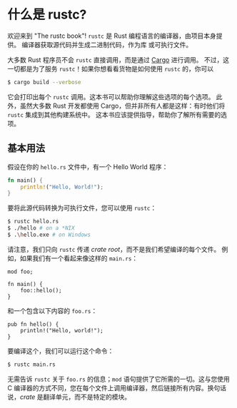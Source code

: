 # 什么是 rustc?

欢迎来到 "The rustc book"! `rustc` 是 Rust 编程语言的编译器，由项目本身提供。
编译器获取源代码并生成二进制代码，作为库 或可执行文件。

大多数 Rust 程序员不会 `rustc` 直接调用，而是通过 [Cargo](../cargo/index.html) 进行调用。
不过，这一切都是为了服务 `rustc`！如果你想看看货物是如何使用 `rustc` 的，你可以

```bash
$ cargo build --verbose
```

它会打印出每个 `rustc` 调用。这本书可以帮助你理解这些选项的每个选项。
此外，虽然大多数 Rust 开发都使用 Cargo，但并非所有人都是这样：有时他们将 `rustc` 集成到其他构建系统中。
这本书应该提供指导，帮助你了解所有需要的选项。

## 基本用法

假设在你的 `hello.rs` 文件中，有一个 Hello World 程序：

```rust
fn main() {
    println!("Hello, World!");
}
```

要将此源代码转换为可执行文件，您可以使用 `rustc`：

```bash
$ rustc hello.rs
$ ./hello # on a *NIX
$ .\hello.exe # on Windows
```

请注意，我们只向 `rustc` 传递 *crate root*，而不是我们希望编译的每个文件。
例如，如果我们有一个看起来像这样的 `main.rs`：

```rust,ignore (needs-multiple-files)
mod foo;

fn main() {
    foo::hello();
}
```

和一个包含以下内容的 `foo.rs`：

```rust,no_run
pub fn hello() {
    println!("Hello, world!");
}
```

要编译这个，我们可以运行这个命令：

```bash
$ rustc main.rs
```

无需告诉 `rustc` 关于 `foo.rs` 的信息；`mod` 语句提供了它所需的一切。这与您使用 C 编译器的方式不同，您在每个文件上调用编译器，然后链接所有内容。换句话说，*crate* 是翻译单元，而不是特定的模块。
